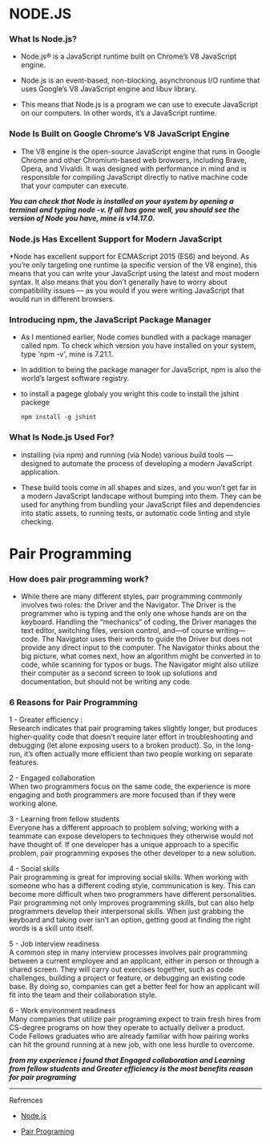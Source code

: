 # NODE.JS

### What Is Node.js?

 * Node.js® is a JavaScript runtime built on Chrome’s V8 JavaScript engine.

 * Node.js is an event-based, non-blocking, asynchronous I/O runtime that uses Google’s V8 JavaScript engine and libuv library.

 * This means that Node.js is a program we can use to execute JavaScript on our computers. In other words, it’s a JavaScript runtime.

### Node Is Built on Google Chrome’s V8 JavaScript Engine

 * The V8 engine is the open-source JavaScript engine that runs in Google Chrome and other Chromium-based web browsers, including Brave, Opera, and Vivaldi. It was designed with performance in mind and is responsible for compiling JavaScript directly to native machine code that your computer can execute.

***You can check that Node is installed on your system by opening a terminal and typing node -v. If all has gone well, you should see the version of Node you have, mine is v14.17.0.***

### Node.js Has Excellent Support for Modern JavaScript

 *Node has excellent support for ECMAScript 2015 (ES6) and beyond. As you’re only targeting one runtime (a specific version of the V8 engine), this means that you can write your JavaScript using the latest and most modern syntax. It also means that you don’t generally have to worry about compatibility issues — as you would if you were writing JavaScript that would run in different browsers.

### Introducing npm, the JavaScript Package Manager

 * As I mentioned earlier, Node comes bundled with a package manager called npm. To check which version you have installed on your system, type 'npm -v', mine is 7.21.1.

 * In addition to being the package manager for JavaScript, npm is also the world’s largest software registry. 

 * to install a pagege globaly you wright this code
 to install the jshint packege

       npm install -g jshint
  
### What Is Node.js Used For?
 * installing (via npm) and running (via Node) various build tools — designed to automate the process of developing a modern JavaScript application.

 * These build tools come in all shapes and sizes, and you won’t get far in a modern JavaScript landscape without bumping into them. They can be used for anything from bundling your JavaScript files and dependencies into static assets, to running tests, or automatic code linting and style checking.

# Pair Programming
 
  ### How does pair programming work?

  * While there are many different styles, pair programming commonly involves two roles: the Driver and the Navigator. The Driver is the programmer who is typing and the only one whose hands are on the keyboard. Handling the “mechanics” of coding, the Driver manages the text editor, switching files, version control, and—of course writing—code. The Navigator uses their words to guide the Driver but does not provide any direct input to the computer. The Navigator thinks about the big picture, what comes next, how an algorithm might be converted in to code, while scanning for typos or bugs. The Navigator might also utilize their computer as a second screen to look up solutions and documentation, but should not be writing any code.

### 6 Reasons for Pair Programming

  1 - Greater efficiency :  
  Research indicates that pair programing takes slightly longer, but produces higher-quality code that doesn’t require later effort in troubleshooting and debugging (let alone exposing users to a broken product). So, in the long-run, it’s often actually more efficient than two people working on separate features.

  2 - Engaged collaboration  
  When two programmers focus on the same code, the experience is more engaging and both programmers are more focused than if they were working alone.

  3 - Learning from fellow students  
  Everyone has a different approach to problem solving; working with a teammate can expose developers to techniques they otherwise would not have thought of. If one developer has a unique approach to a specific problem, pair programming exposes the other developer to a new solution.

  4 - Social skills  
  Pair programming is great for improving social skills. When working with someone who has a different coding style, communication is key. This can become more difficult when two programmers have different personalities. Pair programming not only improves programming skills, but can also help programmers develop their interpersonal skills. When just grabbing the keyboard and taking over isn’t an option, getting good at finding the right words is a skill unto itself.

  5 - Job interview readiness  
  A common step in many interview processes involves pair programming between a current employee and an applicant, either in person or through a shared screen. They will carry out exercises together, such as code challenges, building a project or feature, or debugging an existing code base. By doing so, companies can get a better feel for how an applicant will fit into the team and their collaboration style.

  6 - Work environment readiness  
  Many companies that utilize pair programing expect to train fresh hires from CS-degree programs on how they operate to actually deliver a product. Code Fellows graduates who are already familiar with how pairing works can hit the ground running at a new job, with one less hurdle to overcome.

***from my experience i found that Engaged collaboration and Learning from fellow students and Greater efficiency is the most benefits reason for pair programing***

----

Refrences 
  
  * [Node.js](https://www.sitepoint.com/an-introduction-to-node-js/)

  * [Pair Programing](https://www.codefellows.org/blog/6-reasons-for-pair-programming//)

  


